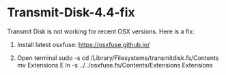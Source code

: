 # Transmit-Disk-4.4-fix

Transmit Disk is not working for recent OSX versions.
Here is a fix:

1. Install latest osxfuse:
https://osxfuse.github.io/

2. Open terminal
sudo -s
cd /Library/Filesystems/transmitdisk.fs/Contents
mv Extensions E
ln -s  ../../osxfuse.fs/Contents/Extensions Extensions
